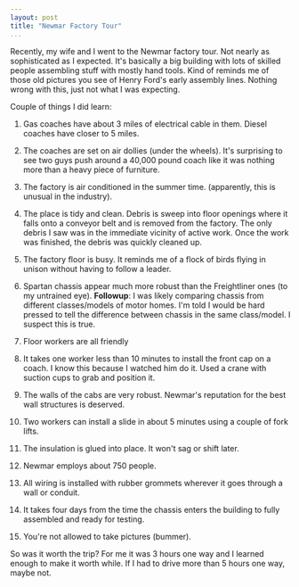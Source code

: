 ```yaml
---
layout: post  
title: "Newmar Factory Tour"  
...
```


Recently, my wife and I went to the Newmar factory tour. Not nearly as
sophisticated as I expected. It's basically a big building with lots of
skilled people assembling stuff with mostly hand tools. Kind of reminds
me of those old pictures you see of Henry Ford's early assembly lines.
Nothing wrong with this, just not what I was expecting.

Couple of things I did learn:

1.  Gas coaches have about 3 miles of electrical cable in them. Diesel
    coaches have closer to 5 miles.

2.  The coaches are set on air dollies (under the wheels). It's
    surprising to see two guys push around a 40,000 pound coach like it
    was nothing more than a heavy piece of furniture.

3.  The factory is air conditioned in the summer time. (apparently, this
    is unusual in the industry).

4.  The place is tidy and clean. Debris is sweep into floor openings
    where it falls onto a conveyor belt and is removed from the factory.
    The only debris I saw was in the immediate vicinity of active work.
    Once the work was finished, the debris was quickly cleaned up.

5.  The factory floor is busy. It reminds me of a flock of birds flying
    in unison without having to follow a leader.

6.  Spartan chassis appear much more robust than the Freightliner ones
    (to my untrained eye). **Followup**: I was likely comparing chassis
    from different classes/models of motor homes. I'm told I would be
    hard pressed to tell the difference between chassis in the
    same class/model. I suspect this is true.

7.  Floor workers are all friendly

8.  It takes one worker less than 10 minutes to install the front cap on
    a coach. I know this because I watched him do it. Used a crane with
    suction cups to grab and position it.

9.  The walls of the cabs are very robust. Newmar's reputation for the
    best wall structures is deserved.

10. Two workers can install a slide in about 5 minutes using a couple of
    fork lifts.

11. The insulation is glued into place. It won't sag or shift later.

12. Newmar employs about 750 people.

13. All wiring is installed with rubber grommets wherever it goes
    through a wall or conduit.

14. It takes four days from the time the chassis enters the building to
    fully assembled and ready for testing.

15. You're not allowed to take pictures (bummer).

So was it worth the trip? For me it was 3 hours one way and I learned
enough to make it worth while. If I had to drive more than 5 hours one
way, maybe not.

